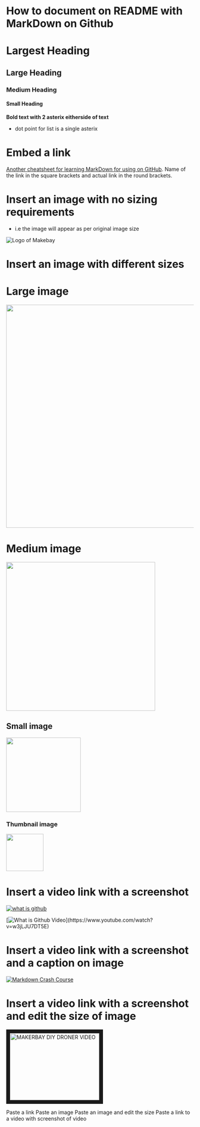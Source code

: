 
# How to document on README with MarkDown on Github

# Largest Heading
## Large Heading 
### Medium Heading 
#### Small Heading




**Bold text with 2 asterix eitherside of text**

* dot point for list is a single asterix 

# Embed a link 

[Another cheatsheet for learning MarkDown for using on GitHub](https://github.com/adam-p/markdown-here/wiki/Markdown-Cheatsheet). Name of the link in the square brackets and actual link in the round brackets. 


# Insert an image with no sizing requirements
- i.e the image will appear as per original image size

![Logo of Makebay](https://github.com/MakerBay/Coral_Reef_Mapping_Drone/blob/master/How%20to%20Github/How%20to%20GitHub%20Images/3.%20makerbay%20logo.png)


# Insert an image with different sizes 

# Large image 

<img src="https://github.com/MakerBay/Coral_Reef_Mapping_Drone/blob/master/How%20to%20Github/How%20to%20GitHub%20Images/3.%20makerbay%20logo.png" width=600>

# Medium image 

<img src="https://github.com/MakerBay/Coral_Reef_Mapping_Drone/blob/master/How%20to%20Github/How%20to%20GitHub%20Images/3.%20makerbay%20logo.png" width=400>

## Small image 

<img src="https://github.com/MakerBay/Coral_Reef_Mapping_Drone/blob/master/How%20to%20Github/How%20to%20GitHub%20Images/3.%20makerbay%20logo.png" width=200>

### Thumbnail image

<img src="https://github.com/MakerBay/Coral_Reef_Mapping_Drone/blob/master/How%20to%20Github/How%20to%20GitHub%20Images/3.%20makerbay%20logo.png" width=100>


# Insert a video link with a screenshot

[![what is github](https://github.com/MakerBay/Coral_Reef_Mapping_Drone/blob/master/How%20to%20Github/How%20to%20GitHub%20Images/5.%20Video%20screenshot%20What%20is%20Guthub.JPG)](https://www.youtube.com/watch?v=w3jLJU7DT5E)

[![What is Github Video]("https://github.com/MakerBay/Coral_Reef_Mapping_Drone/blob/master/How%20to%20Github/How%20to%20GitHub%20Images/5.%20Video%20screenshot.JPG")](https://www.youtube.com/watch?v=w3jLJU7DT5E)

# Insert a video link with a screenshot and a caption on image

[![Markdown Crash Course](https://github.com/MakerBay/Coral_Reef_Mapping_Drone/blob/master/How%20to%20Github/How%20to%20GitHub%20Images/4.%20Video%20screenshot.JPG)](https://www.youtube.com/watch?v=HUBNt18RFbo "Click Me - Watch Me")


# Insert a video link with a screenshot and edit the size of image

<a href="https://www.youtube.com/watch?v=pVi1wDQTGOw&feature=youtu.be
" target="_blank"><img src="https://github.com/MakerBay/Coral_Reef_Mapping_Drone/blob/master/How%20to%20Github/How%20to%20GitHub%20Images/6.%20Video%20screenshot%20MakerBay.JPG" 
alt="MAKERBAY DIY DRONER VIDEO" width="240" height="180" border="10" /></a>



Paste a link
Paste an image 
Paste an image and edit the size
Paste a link to a video with screenshot of video 
